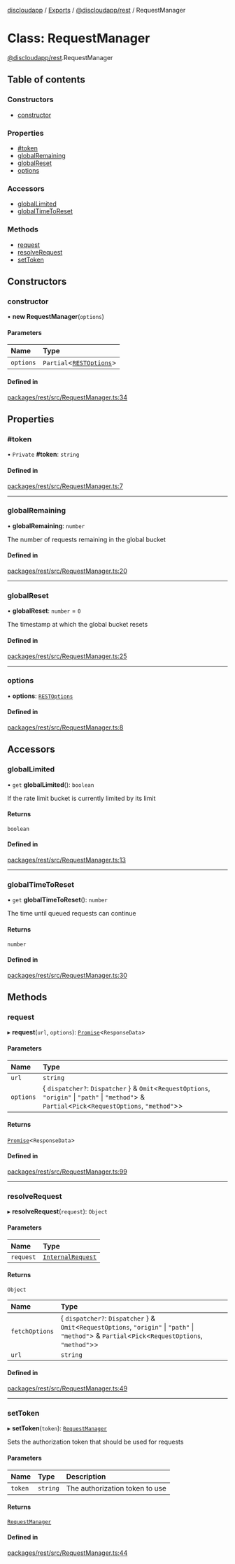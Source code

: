 [discloudapp](../README.md) / [Exports](../modules.md) / [@discloudapp/rest](../modules/discloudapp_rest.md) / RequestManager

# Class: RequestManager

[@discloudapp/rest](../modules/discloudapp_rest.md).RequestManager

## Table of contents

### Constructors

- [constructor](discloudapp_rest.RequestManager.md#constructor)

### Properties

- [#token](discloudapp_rest.RequestManager.md##token)
- [globalRemaining](discloudapp_rest.RequestManager.md#globalremaining)
- [globalReset](discloudapp_rest.RequestManager.md#globalreset)
- [options](discloudapp_rest.RequestManager.md#options)

### Accessors

- [globalLimited](discloudapp_rest.RequestManager.md#globallimited)
- [globalTimeToReset](discloudapp_rest.RequestManager.md#globaltimetoreset)

### Methods

- [request](discloudapp_rest.RequestManager.md#request)
- [resolveRequest](discloudapp_rest.RequestManager.md#resolverequest)
- [setToken](discloudapp_rest.RequestManager.md#settoken)

## Constructors

### constructor

• **new RequestManager**(`options`)

#### Parameters

| Name | Type |
| :------ | :------ |
| `options` | `Partial`<[`RESTOptions`](../interfaces/discloudapp_rest.RESTOptions.md)\> |

#### Defined in

[packages/rest/src/RequestManager.ts:34](https://github.com/discloud/discloud.app/blob/482fdb3/packages/rest/src/RequestManager.ts#L34)

## Properties

### #token

• `Private` **#token**: `string`

#### Defined in

[packages/rest/src/RequestManager.ts:7](https://github.com/discloud/discloud.app/blob/482fdb3/packages/rest/src/RequestManager.ts#L7)

___

### globalRemaining

• **globalRemaining**: `number`

The number of requests remaining in the global bucket

#### Defined in

[packages/rest/src/RequestManager.ts:20](https://github.com/discloud/discloud.app/blob/482fdb3/packages/rest/src/RequestManager.ts#L20)

___

### globalReset

• **globalReset**: `number` = `0`

The timestamp at which the global bucket resets

#### Defined in

[packages/rest/src/RequestManager.ts:25](https://github.com/discloud/discloud.app/blob/482fdb3/packages/rest/src/RequestManager.ts#L25)

___

### options

• **options**: [`RESTOptions`](../interfaces/discloudapp_rest.RESTOptions.md)

#### Defined in

[packages/rest/src/RequestManager.ts:8](https://github.com/discloud/discloud.app/blob/482fdb3/packages/rest/src/RequestManager.ts#L8)

## Accessors

### globalLimited

• `get` **globalLimited**(): `boolean`

If the rate limit bucket is currently limited by its limit

#### Returns

`boolean`

#### Defined in

[packages/rest/src/RequestManager.ts:13](https://github.com/discloud/discloud.app/blob/482fdb3/packages/rest/src/RequestManager.ts#L13)

___

### globalTimeToReset

• `get` **globalTimeToReset**(): `number`

The time until queued requests can continue

#### Returns

`number`

#### Defined in

[packages/rest/src/RequestManager.ts:30](https://github.com/discloud/discloud.app/blob/482fdb3/packages/rest/src/RequestManager.ts#L30)

## Methods

### request

▸ **request**(`url`, `options`): [`Promise`]( https://developer.mozilla.org/en-US/docs/Web/JavaScript/Reference/Global_Objects/Promise )<`ResponseData`\>

#### Parameters

| Name | Type |
| :------ | :------ |
| `url` | `string` |
| `options` | { `dispatcher?`: `Dispatcher`  } & `Omit`<`RequestOptions`, ``"origin"`` \| ``"path"`` \| ``"method"``\> & `Partial`<`Pick`<`RequestOptions`, ``"method"``\>\> |

#### Returns

[`Promise`]( https://developer.mozilla.org/en-US/docs/Web/JavaScript/Reference/Global_Objects/Promise )<`ResponseData`\>

#### Defined in

[packages/rest/src/RequestManager.ts:99](https://github.com/discloud/discloud.app/blob/482fdb3/packages/rest/src/RequestManager.ts#L99)

___

### resolveRequest

▸ **resolveRequest**(`request`): `Object`

#### Parameters

| Name | Type |
| :------ | :------ |
| `request` | [`InternalRequest`](../interfaces/discloudapp_rest.InternalRequest.md) |

#### Returns

`Object`

| Name | Type |
| :------ | :------ |
| `fetchOptions` | { `dispatcher?`: `Dispatcher`  } & `Omit`<`RequestOptions`, ``"origin"`` \| ``"path"`` \| ``"method"``\> & `Partial`<`Pick`<`RequestOptions`, ``"method"``\>\> |
| `url` | `string` |

#### Defined in

[packages/rest/src/RequestManager.ts:49](https://github.com/discloud/discloud.app/blob/482fdb3/packages/rest/src/RequestManager.ts#L49)

___

### setToken

▸ **setToken**(`token`): [`RequestManager`](discloudapp_rest.RequestManager.md)

Sets the authorization token that should be used for requests

#### Parameters

| Name | Type | Description |
| :------ | :------ | :------ |
| `token` | `string` | The authorization token to use |

#### Returns

[`RequestManager`](discloudapp_rest.RequestManager.md)

#### Defined in

[packages/rest/src/RequestManager.ts:44](https://github.com/discloud/discloud.app/blob/482fdb3/packages/rest/src/RequestManager.ts#L44)
